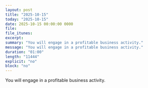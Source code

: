 ```yaml
---
layout: post
title: "2025-10-15"
today: "2025-10-15"
date: 2025-10-15 00:00:00 0000
file:
file_itunes:
excerpt:
summary: "You will engage in a profitable business activity."
message: "You will engage in a profitable business activity."
duration: "01:00"
length: "11444"
explicit: "no"
block: "no"
---
```

You will engage in a profitable business activity.

